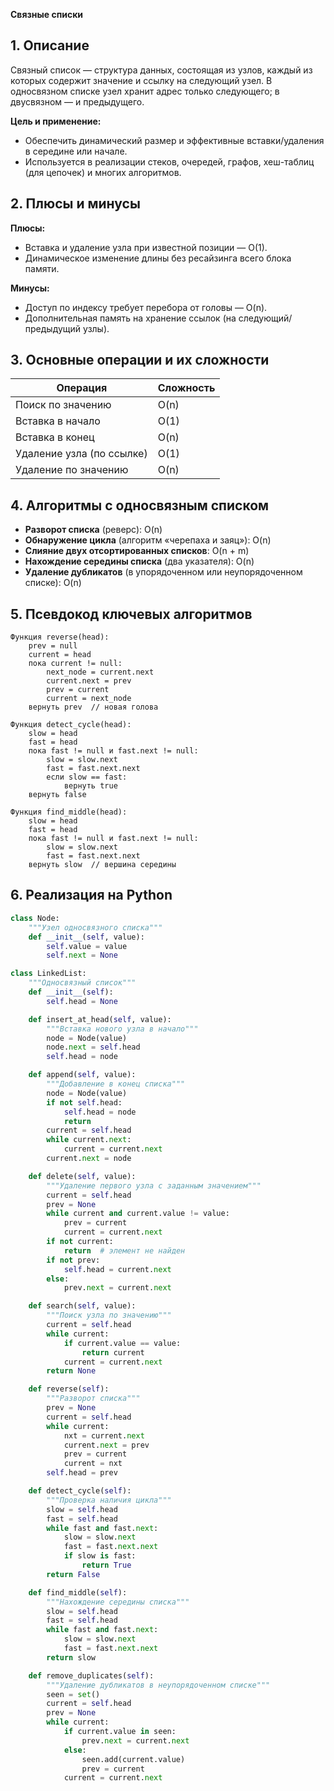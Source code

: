 **Связные списки**

## 1. Описание
Связный список — структура данных, состоящая из узлов, каждый из которых содержит значение и ссылку на следующий узел. В односвязном списке узел хранит адрес только следующего; в двусвязном — и предыдущего.

**Цель и применение:**
- Обеспечить динамический размер и эффективные вставки/удаления в середине или начале.
- Используется в реализации стеков, очередей, графов, хеш-таблиц (для цепочек) и многих алгоритмов.

## 2. Плюсы и минусы
**Плюсы:**
- Вставка и удаление узла при известной позиции — O(1).
- Динамическое изменение длины без ресайзинга всего блока памяти.

**Минусы:**
- Доступ по индексу требует перебора от головы — O(n).
- Дополнительная память на хранение ссылок (на следующий/предыдущий узлы).

## 3. Основные операции и их сложности
| Операция                      | Сложность  |
|-------------------------------|------------|
| Поиск по значению             | O(n)       |
| Вставка в начало              | O(1)       |
| Вставка в конец               | O(n)       |
| Удаление узла (по ссылке)     | O(1)       |
| Удаление по значению          | O(n)       |

## 4. Алгоритмы с односвязным списком
- **Разворот списка** (реверс): O(n)
- **Обнаружение цикла** (алгоритм «черепаха и заяц»): O(n)
- **Слияние двух отсортированных списков**: O(n + m)
- **Нахождение середины списка** (два указателя): O(n)
- **Удаление дубликатов** (в упорядоченном или неупорядоченном списке): O(n)

## 5. Псевдокод ключевых алгоритмов
```text
Функция reverse(head):
    prev = null
    current = head
    пока current != null:
        next_node = current.next
        current.next = prev
        prev = current
        current = next_node
    вернуть prev  // новая голова

Функция detect_cycle(head):
    slow = head
    fast = head
    пока fast != null и fast.next != null:
        slow = slow.next
        fast = fast.next.next
        если slow == fast:
            вернуть true
    вернуть false

Функция find_middle(head):
    slow = head
    fast = head
    пока fast != null и fast.next != null:
        slow = slow.next
        fast = fast.next.next
    вернуть slow  // вершина середины
```

## 6. Реализация на Python
```python
class Node:
    """Узел односвязного списка"""
    def __init__(self, value):
        self.value = value
        self.next = None

class LinkedList:
    """Односвязный список"""
    def __init__(self):
        self.head = None

    def insert_at_head(self, value):
        """Вставка нового узла в начало"""
        node = Node(value)
        node.next = self.head
        self.head = node

    def append(self, value):
        """Добавление в конец списка"""
        node = Node(value)
        if not self.head:
            self.head = node
            return
        current = self.head
        while current.next:
            current = current.next
        current.next = node

    def delete(self, value):
        """Удаление первого узла с заданным значением"""
        current = self.head
        prev = None
        while current and current.value != value:
            prev = current
            current = current.next
        if not current:
            return  # элемент не найден
        if not prev:
            self.head = current.next
        else:
            prev.next = current.next

    def search(self, value):
        """Поиск узла по значению"""
        current = self.head
        while current:
            if current.value == value:
                return current
            current = current.next
        return None

    def reverse(self):
        """Разворот списка"""
        prev = None
        current = self.head
        while current:
            nxt = current.next
            current.next = prev
            prev = current
            current = nxt
        self.head = prev

    def detect_cycle(self):
        """Проверка наличия цикла"""
        slow = self.head
        fast = self.head
        while fast and fast.next:
            slow = slow.next
            fast = fast.next.next
            if slow is fast:
                return True
        return False

    def find_middle(self):
        """Нахождение середины списка"""
        slow = self.head
        fast = self.head
        while fast and fast.next:
            slow = slow.next
            fast = fast.next.next
        return slow

    def remove_duplicates(self):
        """Удаление дубликатов в неупорядоченном списке"""
        seen = set()
        current = self.head
        prev = None
        while current:
            if current.value in seen:
                prev.next = current.next
            else:
                seen.add(current.value)
                prev = current
            current = current.next
```

